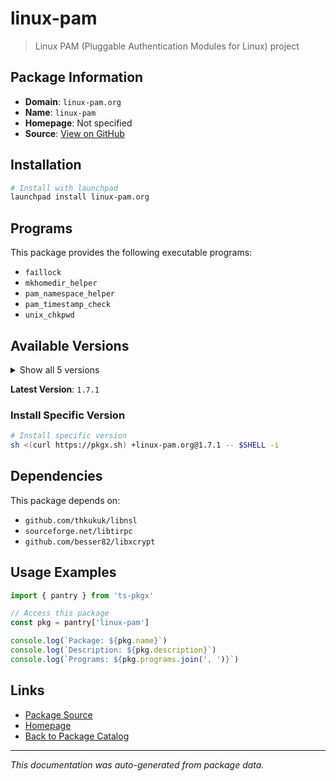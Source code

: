 # linux-pam

> Linux PAM (Pluggable Authentication Modules for Linux) project

## Package Information

- **Domain**: `linux-pam.org`
- **Name**: `linux-pam`
- **Homepage**: Not specified
- **Source**: [View on GitHub](https://github.com/pkgxdev/pantry/tree/main/projects/linux-pam.org/package.yml)

## Installation

```bash
# Install with launchpad
launchpad install linux-pam.org
```

## Programs

This package provides the following executable programs:

- `faillock`
- `mkhomedir_helper`
- `pam_namespace_helper`
- `pam_timestamp_check`
- `unix_chkpwd`

## Available Versions

<details>
<summary>Show all 5 versions</summary>

- `1.7.1`, `1.7.0`, `1.6.1`, `1.6.0`, `1.5.3`

</details>

**Latest Version**: `1.7.1`

### Install Specific Version

```bash
# Install specific version
sh <(curl https://pkgx.sh) +linux-pam.org@1.7.1 -- $SHELL -i
```

## Dependencies

This package depends on:

- `github.com/thkukuk/libnsl`
- `sourceforge.net/libtirpc`
- `github.com/besser82/libxcrypt`

## Usage Examples

```typescript
import { pantry } from 'ts-pkgx'

// Access this package
const pkg = pantry['linux-pam']

console.log(`Package: ${pkg.name}`)
console.log(`Description: ${pkg.description}`)
console.log(`Programs: ${pkg.programs.join(', ')}`)
```

## Links

- [Package Source](https://github.com/pkgxdev/pantry/tree/main/projects/linux-pam.org/package.yml)
- [Homepage](#)
- [Back to Package Catalog](../../package-catalog.md)

---

*This documentation was auto-generated from package data.*
